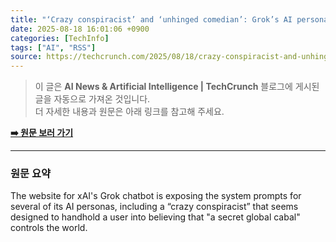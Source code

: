 ```yaml
---
title: "‘Crazy conspiracist’ and ‘unhinged comedian’: Grok’s AI persona prompts exposed"
date: 2025-08-18 16:01:06 +0900
categories: [TechInfo]
tags: ["AI", "RSS"]
source: https://techcrunch.com/2025/08/18/crazy-conspiracist-and-unhinged-comedian-groks-ai-persona-prompts-exposed/
---
```

> 이 글은 **AI News & Artificial Intelligence | TechCrunch** 블로그에 게시된 글을 자동으로 가져온 것입니다. <br>
> 더 자세한 내용과 원문은 아래 링크를 참고해 주세요.

[**➡️ 원문 보러 가기**](https://techcrunch.com/2025/08/18/crazy-conspiracist-and-unhinged-comedian-groks-ai-persona-prompts-exposed/)

---

### 원문 요약
The website for xAI's Grok chatbot is exposing the system prompts for several of its AI personas, including a “crazy conspiracist” that seems designed to handhold a user into believing that "a secret global cabal" controls the world.
